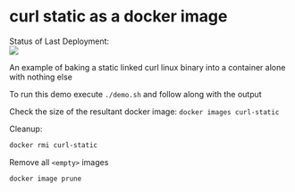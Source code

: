 # curl static as a docker image

Status of Last Deployment:<br>
<img src="https://github.com/ahrechanychenko/curl/workflows/Docker-CI-pipeline/badge.svg?"><br>

An example of baking a static linked curl linux binary into a container alone with nothing else

To run this demo execute `./demo.sh` and follow along with the output

Check the size of the resultant docker image:
`docker images curl-static`

Cleanup:
```bash
docker rmi curl-static
```

Remove all `<empty>` images

```bash
docker image prune
```
